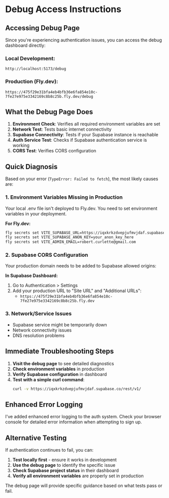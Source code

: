 # Debug Access Instructions

## Accessing Debug Page

Since you're experiencing authentication issues, you can access the debug dashboard directly:

### Local Development:

```
http://localhost:5173/debug
```

### Production (Fly.dev):

```
https://475f29e31bfa4eb4bfb36e6fa854e10c-7fe27e975e3342169c8b8c25b.fly.dev/debug
```

## What the Debug Page Does

1. **Environment Check**: Verifies all required environment variables are set
2. **Network Test**: Tests basic internet connectivity
3. **Supabase Connectivity**: Tests if your Supabase instance is reachable
4. **Auth Service Test**: Checks if Supabase authentication service is working
5. **CORS Test**: Verifies CORS configuration

## Quick Diagnosis

Based on your error (`TypeError: Failed to fetch`), the most likely causes are:

### 1. **Environment Variables Missing in Production**

Your local .env file isn't deployed to Fly.dev. You need to set environment variables in your deployment.

**For Fly.dev:**

```bash
fly secrets set VITE_SUPABASE_URL=https://iqxkrkzdvepjufmvjdaf.supabase.co
fly secrets set VITE_SUPABASE_ANON_KEY=your_anon_key_here
fly secrets set VITE_ADMIN_EMAIL=robert.curlette@gmail.com
```

### 2. **Supabase CORS Configuration**

Your production domain needs to be added to Supabase allowed origins:

**In Supabase Dashboard:**

1. Go to Authentication > Settings
2. Add your production URL to "Site URL" and "Additional URLs":
   - `https://475f29e31bfa4eb4bfb36e6fa854e10c-7fe27e975e3342169c8b8c25b.fly.dev`

### 3. **Network/Service Issues**

- Supabase service might be temporarily down
- Network connectivity issues
- DNS resolution problems

## Immediate Troubleshooting Steps

1. **Visit the debug page** to see detailed diagnostics
2. **Check environment variables** in production
3. **Verify Supabase configuration** in dashboard
4. **Test with a simple curl command**:
   ```bash
   curl -v https://iqxkrkzdvepjufmvjdaf.supabase.co/rest/v1/
   ```

## Enhanced Error Logging

I've added enhanced error logging to the auth system. Check your browser console for detailed error information when attempting to sign up.

## Alternative Testing

If authentication continues to fail, you can:

1. **Test locally first** - ensure it works in development
2. **Use the debug page** to identify the specific issue
3. **Check Supabase project status** in their dashboard
4. **Verify all environment variables** are properly set in production

The debug page will provide specific guidance based on what tests pass or fail.
